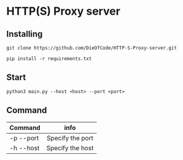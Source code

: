 HTTP(S) Proxy server 
===

Installing
-------

    git clone https://github.com/DieOfCode/HTTP-S-Proxy-server.git

    pip install -r requirements.txt
    
Start
----
    python3 main.py --host <host> --port <port>
    
Command
----

    
| Command       | info                | 
| :------------- |:------------------:|
| -p --port     | Specify the port   | 
| -h --host     | Specify the host|    